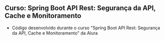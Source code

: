 ## Curso: Spring Boot API Rest: Segurança da API, Cache e Monitoramento
- Código desenvolvido durante o curso "Spring Boot API Rest: Segurança da API, Cache e Monitoramento" da Alura